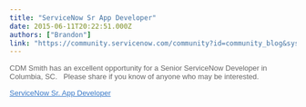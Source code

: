 ```yaml
---
title: "ServiceNow Sr App Developer"
date: 2015-06-11T20:22:51.000Z
authors: ["Brandon"]
link: "https://community.servicenow.com/community?id=community_blog&sys_id=841d6ea5dbd0dbc01dcaf3231f9619e5"
---
```

<p style="font-size: 13px; font-family: arial, sans-serif; color: #666666;">CDM Smith has an excellent opportunity for a Senior ServiceNow Developer in Columbia, SC.   Please share if you know of anyone who may be interested.</p><p></p><p style="font-size: 13px; font-family: arial, sans-serif; color: #666666;"><a title="k-external-small" class="jive-link-external-small" href="https://jobs.brassring.com/1033/ASP/TG/cim_jobdetail.asp?partnerid=25038&amp;siteid=5220&amp;AReq=15355BR" rel="nofollow" style="font-weight: inherit; font-style: inherit; font-family: inherit; color: #3778c7;" target="_blank">ServiceNow Sr. App Developer</a></p>